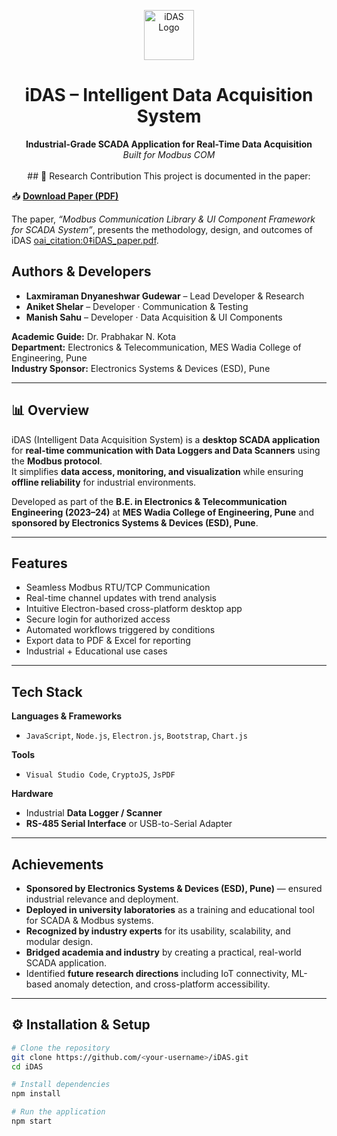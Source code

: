 <!-- PROJECT LOGO -->
<p align="center">
  <img src="https://github.com/user-attachments/assets/f31348e2-77a7-4d38-bd70-b8ccdef22314" alt="iDAS Logo" width="80px" />
</p>

<h1 align="center">iDAS – Intelligent Data Acquisition System</h1>

<p align="center">
  <b>Industrial-Grade SCADA Application for Real-Time Data Acquisition</b>  
  <br />
  <i>Built for Modbus COM </i>
  <br /><br />
## 📖 Research Contribution
This project is documented in the paper:  

📥 [**Download Paper (PDF)**](./iDAS_paper_grp15.pdf)

The paper, *“Modbus Communication Library & UI Component Framework for SCADA System”*, presents the methodology, design, and outcomes of iDAS [oai_citation:0‡iDAS_paper.pdf](sediment://file_00000000cff061f7a290cb4d5f3dc392).

## Authors & Developers

- **Laxmiraman Dnyaneshwar Gudewar** – Lead Developer & Research  
- **Aniket Shelar** – Developer ·  Communication & Testing
- **Manish Sahu** – Developer ·  Data Acquisition & UI Components

**Academic Guide:** Dr. Prabhakar N. Kota  
**Department:** Electronics & Telecommunication, MES Wadia College of Engineering, Pune  
**Industry Sponsor:** Electronics Systems & Devices (ESD), Pune

---

## 📊 Overview
iDAS (Intelligent Data Acquisition System) is a **desktop SCADA application** for **real-time communication with Data Loggers and Data Scanners** using the **Modbus protocol**.  
It simplifies **data access, monitoring, and visualization** while ensuring **offline reliability** for industrial environments.

Developed as part of the **B.E. in Electronics & Telecommunication Engineering (2023–24)** at **MES Wadia College of Engineering, Pune** and **sponsored by Electronics Systems & Devices (ESD), Pune**.

---

##  Features
-  Seamless Modbus RTU/TCP Communication  
-  Real-time channel updates with trend analysis  
-  Intuitive Electron-based cross-platform desktop app  
-  Secure login for authorized access  
-  Automated workflows triggered by conditions  
-  Export data to PDF & Excel for reporting  
-  Industrial + Educational use cases  

---

## Tech Stack
**Languages & Frameworks**  
- `JavaScript`, `Node.js`, `Electron.js`, `Bootstrap`, `Chart.js`  

**Tools**  
- `Visual Studio Code`, `CryptoJS`, `JsPDF`  

**Hardware**  
- Industrial **Data Logger / Scanner**  
- **RS-485 Serial Interface** or USB-to-Serial Adapter  

---

##  Achievements
-  **Sponsored by Electronics Systems & Devices (ESD), Pune)** — ensured industrial relevance and deployment.  
-  **Deployed in university laboratories** as a training and educational tool for SCADA & Modbus systems.  
-  **Recognized by industry experts** for its usability, scalability, and modular design.  
-  **Bridged academia and industry** by creating a practical, real-world SCADA application.  
-  Identified **future research directions** including IoT connectivity, ML-based anomaly detection, and cross-platform accessibility.
  
---

## ⚙️ Installation & Setup
```bash
# Clone the repository
git clone https://github.com/<your-username>/iDAS.git
cd iDAS

# Install dependencies
npm install

# Run the application
npm start
